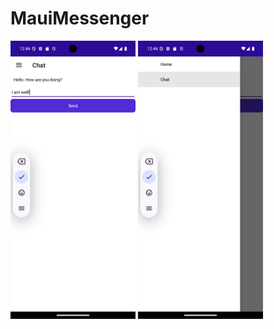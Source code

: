 # MauiMessenger

<img src="Screenshot_1741884405.png" alt="Alt text 1" width="200"/>

<img src="Screenshot_1741884412.png" alt="Alt text 2" width="200"/>
